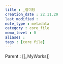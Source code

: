 ```yaml
---
title : _랩미팅
creation_date : 22.11.29
last_modified :
note_type : metadata
category : core_file
memo_level : 0
aliases : 
tags : [core file]
---
```


Parent : [[_MyWorks]]

